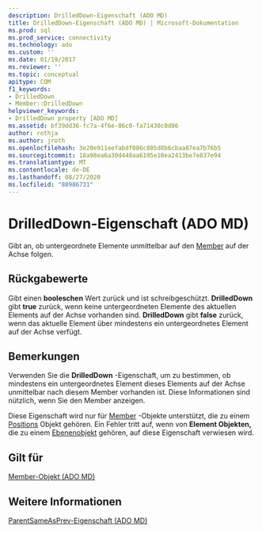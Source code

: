 ```yaml
---
description: DrilledDown-Eigenschaft (ADO MD)
title: DrilledDown-Eigenschaft (ADO MD) | Microsoft-Dokumentation
ms.prod: sql
ms.prod_service: connectivity
ms.technology: ado
ms.custom: ''
ms.date: 01/19/2017
ms.reviewer: ''
ms.topic: conceptual
apitype: COM
f1_keywords:
- DrilledDown
- Member::DrilledDown
helpviewer_keywords:
- DrilledDown property [ADO MD]
ms.assetid: bf39dd36-fc7a-4f6e-86c0-fa71430c0d86
author: rothja
ms.author: jroth
ms.openlocfilehash: 3e20e911eefabdf086c805d8b6cbaa87ea7b76b5
ms.sourcegitcommit: 18a98ea6a30d448aa6195e10ea2413be7e837e94
ms.translationtype: MT
ms.contentlocale: de-DE
ms.lasthandoff: 08/27/2020
ms.locfileid: "88986731"
---
```

# <a name="drilleddown-property-ado-md"></a>DrilledDown-Eigenschaft (ADO MD)
Gibt an, ob untergeordnete Elemente unmittelbar auf den [Member](./member-object-ado-md.md) auf der Achse folgen.  
  
## <a name="return-values"></a>Rückgabewerte  
 Gibt einen **booleschen** Wert zurück und ist schreibgeschützt. **DrilledDown** gibt **true** zurück, wenn keine untergeordneten Elemente des aktuellen Elements auf der Achse vorhanden sind. **DrilledDown** gibt **false** zurück, wenn das aktuelle Element über mindestens ein untergeordnetes Element auf der Achse verfügt.  
  
## <a name="remarks"></a>Bemerkungen  
 Verwenden Sie die **DrilledDown** -Eigenschaft, um zu bestimmen, ob mindestens ein untergeordnetes Element dieses Elements auf der Achse unmittelbar nach diesem Member vorhanden ist. Diese Informationen sind nützlich, wenn Sie den Member anzeigen.  
  
 Diese Eigenschaft wird nur für [Member](./member-object-ado-md.md) -Objekte unterstützt, die zu einem [Positions](./position-object-ado-md.md) Objekt gehören. Ein Fehler tritt auf, wenn von **Element Objekten,** die zu einem [Ebenenobjekt](./level-object-ado-md.md) gehören, auf diese Eigenschaft verwiesen wird.  
  
## <a name="applies-to"></a>Gilt für  
 [Member-Objekt (ADO MD)](./member-object-ado-md.md)  
  
## <a name="see-also"></a>Weitere Informationen  
 [ParentSameAsPrev-Eigenschaft (ADO MD)](./parentsameasprev-property-ado-md.md)